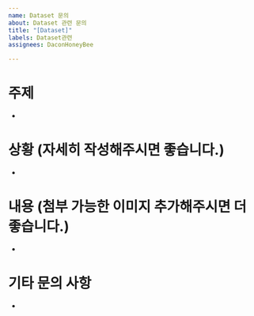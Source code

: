 ```yaml
---
name: Dataset 문의
about: Dataset 관련 문의
title: "[Dataset]"
labels: Dataset관련
assignees: DaconHoneyBee

---
```


# 주제
- 

# 상황 (자세히 작성해주시면 좋습니다.)
- 

# 내용 (첨부 가능한 이미지 추가해주시면 더 좋습니다.)
- 

# 기타 문의 사항
-
